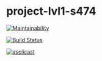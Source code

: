 # project-lvl1-s474

[![Maintainability](https://api.codeclimate.com/v1/badges/2b65af43e7530f978fc8/maintainability)](https://codeclimate.com/github/youngandinnocent/project-lvl1-s474/maintainability)

[![Build Status](https://travis-ci.org/youngandinnocent/project-lvl1-s474.svg?branch=master)](https://travis-ci.org/youngandinnocent/project-lvl1-s474)

[![asciicast](https://asciinema.org/a/240324.svg)](https://asciinema.org/a/240324)

<!-- скажите, чем данная аскинема вам не понравилась? -->
<!-- [![asciicast](https://asciinema.org/a/zP0WdbAqQXawAaS8eW9wg8RAu.svg)](https://asciinema.org/a/zP0WdbAqQXawAaS8eW9wg8RAu) -->